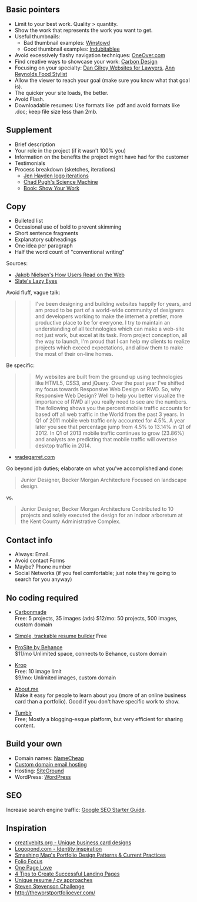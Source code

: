 


## Basic pointers

<!--
Good thumbnail ex, site is down tho: [The Big Pugh](http://thebigpugh.com)
-->

* Limit to your best work. Quality > quantity.
* Show the work that represents the work you want to get.
* Useful thumbnails:
	* Bad thumbnail examples: [Winstowd](http://www.winstonwd.com/webdesign/portfolio.php)
	* Good thumbnail examples: [Indubitablee](http://www.indubitablee.com/)
* Avoid excessively flashy navigation techniques: [OneOver.com](http://www.oneover.com/)
* Find creative ways to showcase your work: [Carbon Design](http://www.cardondesign.com/work_d.html)
* Focusing on your specialty: [Dan Gilroy Websites for Lawyers](http://www.dangilroy.com/portfolio.htm), [Ann Reynolds Food Stylist](http://www.ann-reynolds.com/home-economist-food-stylist.php)
* Allow the viewer to reach your goal (make sure you know what that goal is).
* The quicker your site loads, the better.
* Avoid Flash.
* Downloadable resumes: Use formats like .pdf and avoid formats like .doc; keep file size less than 2mb.


## Supplement

* Brief description 
* Your role in the project (if it wasn't 100% you)
* Information on the benefits the project might have had for the customer
* Testimonials
* Process breakdown (sketches, iterations)
	* [Jen Hayden logo iterations](http://blog.imbreannarose.com/process-01-jen-hayden/)
	* [Chad Pugh's Science Machine](https://vimeo.com/927062)
	* [Book: Show Your Work](http://www.amazon.com/Show-Your-Work-Creativity-Discovered-ebook/dp/B00GU2RGGI/ref=sr_1_1?ie=UTF8&qid=1398806408&sr=8-1&keywords=show+your+work)



##  Copy

* Bulleted list
* Occasional use of bold to prevent skimming
* Short sentence fragments
* Explanatory subheadings
* One idea per paragraph
* Half the word count of "conventional writing"

Sources:

* <a href='http://www.nngroup.com/articles/how-users-read-on-the-web/'>Jakob Nielsen's How Users Read on the Web</a>
* <a href='http://www.slate.com/articles/technology/the_browser/2008/06/lazy_eyes.single.html'>Slate's Lazy Eyes</a>



Avoid fluff, vague talk:
>> I've been designing and building websites happily for years, and am proud to be part of a world-wide community of designers and developers working to make the internet a prettier, more productive place to be for everyone. I try to maintain an understanding of all technologies which can make a web-site not just work, but excel at its task. From project conception, all the way to launch, I'm proud that I can help my clients to realize projects which exceed expectations, and allow them to make the most of their on-line homes.

Be specific:
>> My websites are built from the ground up using technologies like HTML5, CSS3, and jQuery. Over the past year I've shifted my focus towards Responsive Web Design or RWD. So, why Responsive Web Design? Well to help you better visualize the importance of RWD all you really need to see are the numbers. The following shows you the percent mobile traffic accounts for based off all web traffic in the World from the past 3 years. In Q1 of 2011 mobile web traffic only accounted for 4.5%. A year later you see that percentage jump from 4.5% to 13.14% in Q1 of 2012. In Q1 of 2013 mobile traffic continues to grow (23.86%) and analysts are predicting that mobile traffic will overtake desktop traffic in 2014.
- [wadegarret.com](http://www.wadegarrett.com/)

Go beyond job duties; elaborate on what you've accomplished and done:

> Junior Designer, Becker Morgan Architecture
> Focused on landscape design.

vs.

> Junior Designer, Becker Morgan Architecture
> Contributed to 10 projects and solely executed the design for an indoor arboretum at the Kent County Administrative Complex.



## Contact info
* Always: Email.
* Avoid contact Forms
* Maybe? Phone number
* Social Networks (if you feel comfortable; just note they're going to search for you anyway)






## No coding required
* <a href='http://carbonmade.com/'>Carbonmade</a>  
Free: 5 projects, 35 images (ads)
$12/mo: 50 projects, 500 images, custom domain

* [Simple, trackable resume builder](http://resume.io/) Free

* <a href='http://prosite.com/'>ProSite by Behance</a>  
$11/mo Unlimited space, connects to Behance, custom domain

* <a href='http://www.krop.com/creativedatabase/'>Krop</a>  
Free: 10 image limit  
$9/mo: Unlimited images, custom domain

* <a href='http://About.me'>About.me</a>  
Make it easy for people to learn about you (more of an online business card than a portfolio). Good if you don't have specific work to show.

* <a href='http://tumblr.com'>Tumblr</a>  
Free; Mostly a blogging-esque platform, but very efficient for sharing content.




## Build your own

* Domain names: [NameCheap](http://namecheap.com)
* [Custom domain email hosting](http://web.appstorm.net/roundups/email-roundups/the-best-places-to-host-your-email-with-your-own-domain/)
* Hosting: [SiteGround](http://goo.gl/473OyI)
* WordPress: [WordPress](http://wordpress.com)




## SEO

Increase search engine traffic: [Google SEO Starter Guide](http://static.googleusercontent.com/external_content/untrusted_dlcp/www.google.com/en/us/webmasters/docs/search-engine-optimization-starter-guide.pdf).






## Inspiration

* <a href='http://stocklogos.com/topic/ultimate-creative-business-cards-collection'>creativebits.org - Unique business card designs</a>
* <a href='http://logopond.com/'>Logopond.com - Identity inspiration</a>
* <a href='http://www.smashingmagazine.com/2009/09/17/portfolio-design-study-design-patterns-and-current-practices/'>Smashing Mag's Portfolio Design Patterns & Current Practices</a>
* <a href='http://foliofocus.com/'>Folio Focus</a>
* <a href='http://onepagelove.com'>One Page Love</a>
* <a href='https://creativemarket.com/blog/2013/05/14/4-tips-to-create-successful-landing-pages'>4 Tips to Create Successful Landing Pages</a>
* [Unique resume / cv approaches](http://www.hongkiat.com/blog/creative-designer-resume-curriculum-vitae/)
* [Steven Stevenson Challenge](http://www.smashingmagazine.com/2009/04/01/10-handy-tips-for-web-design-cvs-and-resumes/)
* <http://theworstportfolioever.com/>
